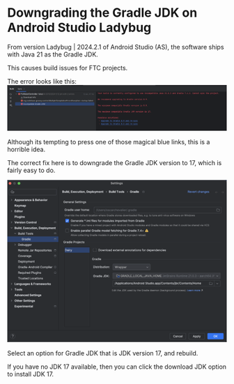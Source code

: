 # Downgrading the Gradle JDK on Android Studio Ladybug

From version Ladybug | 2024.2.1 of Android Studio (AS), the software ships with
Java 21 as the Gradle JDK.

This causes build issues for FTC projects.

The error looks like this:
![erroring build](./failed_gradle_build.png)

Although its tempting to press one of those magical blue links, this is a
horrible idea.

The correct fix here is to downgrade the Gradle JDK version to 17, which is
fairly easy to do.

![Android Studio Gradle settings menu](./as_gradle_settings.png)

Select an option for Gradle JDK that is JDK version 17, and rebuild.

If you have no JDK 17 available, then you can click the download JDK option to
install JDK 17.
